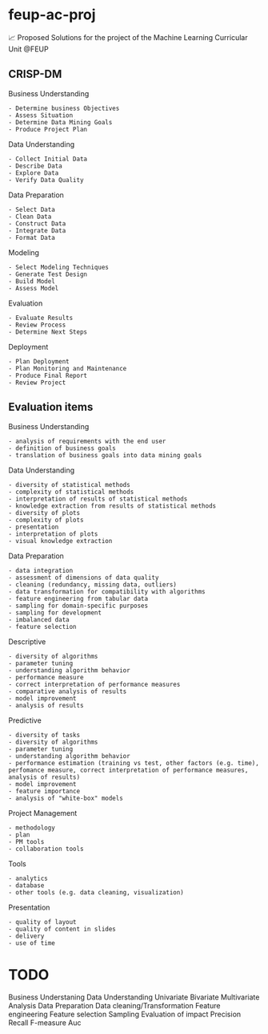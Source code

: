# feup-ac-proj
📈 Proposed Solutions for the project of the Machine Learning Curricular Unit @FEUP 

## CRISP-DM

Business Understanding
    
    - Determine business Objectives
    - Assess Situation
    - Determine Data Mining Goals
    - Produce Project Plan

Data Understanding

    - Collect Initial Data
    - Describe Data
    - Explore Data
    - Verify Data Quality

Data Preparation
    
    - Select Data
    - Clean Data
    - Construct Data
    - Integrate Data
    - Format Data

Modeling

    - Select Modeling Techniques
    - Generate Test Design
    - Build Model
    - Assess Model

Evaluation
    
    - Evaluate Results
    - Review Process
    - Determine Next Steps

Deployment
    
    - Plan Deployment
    - Plan Monitoring and Maintenance
    - Produce Final Report
    - Review Project


## Evaluation items

Business Understanding

    - analysis of requirements with the end user
    - definition of business goals
    - translation of business goals into data mining goals

Data Understanding
    
    - diversity of statistical methods
    - complexity of statistical methods
    - interpretation of results of statistical methods
    - knowledge extraction from results of statistical methods
    - diversity of plots
    - complexity of plots
    - presentation
    - interpretation of plots
    - visual knowledge extraction

Data Preparation

    - data integration
    - assessment of dimensions of data quality
    - cleaning (redundancy, missing data, outliers)
    - data transformation for compatibility with algorithms
    - feature engineering from tabular data
    - sampling for domain-specific purposes
    - sampling for development
    - imbalanced data
    - feature selection

Descriptive

    - diversity of algorithms
    - parameter tuning
    - understanding algorithm behavior
    - performance measure
    - correct interpretation of performance measures
    - comparative analysis of results
    - model improvement
    - analysis of results

Predictive

    - diversity of tasks
    - diversity of algorithms
    - parameter tuning
    - understanding algorithm behavior
    - performance estimation (training vs test, other factors (e.g. time), perfomance measure, correct interpretation of performance measures, analysis of results)
    - model improvement
    - feature importance
    - analysis of "white-box" models

Project Management

    - methodology
    - plan
    - PM tools
    - collaboration tools

Tools
    
    - analytics
    - database
    - other tools (e.g. data cleaning, visualization)

Presentation

    - quality of layout
    - quality of content in slides
    - delivery
    - use of time

# TODO

Business Understaning
Data Understanding
    Univariate
    Bivariate
        Multivariate
    Analysis
Data Preparation
    Data cleaning/Transformation
    Feature engineering
    Feature selection
    Sampling
        Evaluation of impact
            Precision
            Recall
            F-measure
            Auc